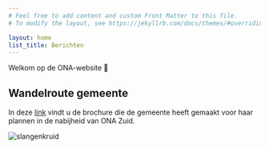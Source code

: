 ```yaml
---
# Feel free to add content and custom Front Matter to this file.
# To modify the layout, see https://jekyllrb.com/docs/themes/#overriding-theme-defaults

layout: home
list_title: Berichten
---
```


Welkom op de ONA-website :seedling:

## Wandelroute gemeente
In deze [link](/assets/natuurspeelplaats.pdf) vindt u de brochure die de gemeente heeft gemaakt voor haar plannen in de nabijheid van ONA Zuid.


![slangenkruid]({{site.baseurl}}/assets/img/slangenkruid.jpg)
